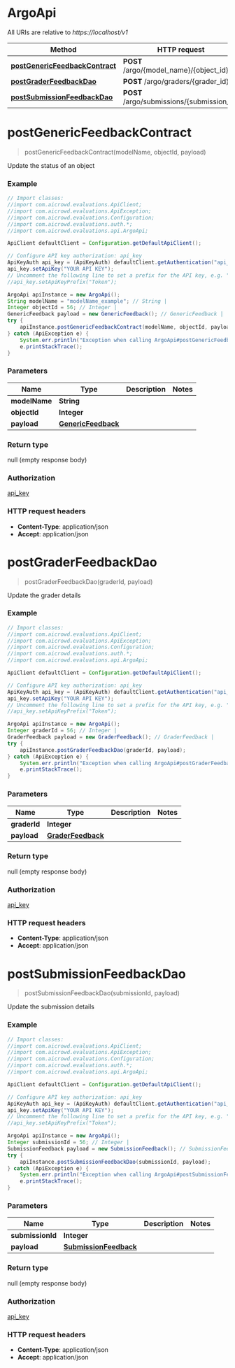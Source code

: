 # ArgoApi

All URIs are relative to *https://localhost/v1*

Method | HTTP request | Description
------------- | ------------- | -------------
[**postGenericFeedbackContract**](ArgoApi.md#postGenericFeedbackContract) | **POST** /argo/{model_name}/{object_id} | 
[**postGraderFeedbackDao**](ArgoApi.md#postGraderFeedbackDao) | **POST** /argo/graders/{grader_id} | 
[**postSubmissionFeedbackDao**](ArgoApi.md#postSubmissionFeedbackDao) | **POST** /argo/submissions/{submission_id} | 


<a name="postGenericFeedbackContract"></a>
# **postGenericFeedbackContract**
> postGenericFeedbackContract(modelName, objectId, payload)



Update the status of an object

### Example
```java
// Import classes:
//import com.aicrowd.evaluations.ApiClient;
//import com.aicrowd.evaluations.ApiException;
//import com.aicrowd.evaluations.Configuration;
//import com.aicrowd.evaluations.auth.*;
//import com.aicrowd.evaluations.api.ArgoApi;

ApiClient defaultClient = Configuration.getDefaultApiClient();

// Configure API key authorization: api_key
ApiKeyAuth api_key = (ApiKeyAuth) defaultClient.getAuthentication("api_key");
api_key.setApiKey("YOUR API KEY");
// Uncomment the following line to set a prefix for the API key, e.g. "Token" (defaults to null)
//api_key.setApiKeyPrefix("Token");

ArgoApi apiInstance = new ArgoApi();
String modelName = "modelName_example"; // String | 
Integer objectId = 56; // Integer | 
GenericFeedback payload = new GenericFeedback(); // GenericFeedback | 
try {
    apiInstance.postGenericFeedbackContract(modelName, objectId, payload);
} catch (ApiException e) {
    System.err.println("Exception when calling ArgoApi#postGenericFeedbackContract");
    e.printStackTrace();
}
```

### Parameters

Name | Type | Description  | Notes
------------- | ------------- | ------------- | -------------
 **modelName** | **String**|  |
 **objectId** | **Integer**|  |
 **payload** | [**GenericFeedback**](GenericFeedback.md)|  |

### Return type

null (empty response body)

### Authorization

[api_key](../README.md#api_key)

### HTTP request headers

 - **Content-Type**: application/json
 - **Accept**: application/json

<a name="postGraderFeedbackDao"></a>
# **postGraderFeedbackDao**
> postGraderFeedbackDao(graderId, payload)



Update the grader details

### Example
```java
// Import classes:
//import com.aicrowd.evaluations.ApiClient;
//import com.aicrowd.evaluations.ApiException;
//import com.aicrowd.evaluations.Configuration;
//import com.aicrowd.evaluations.auth.*;
//import com.aicrowd.evaluations.api.ArgoApi;

ApiClient defaultClient = Configuration.getDefaultApiClient();

// Configure API key authorization: api_key
ApiKeyAuth api_key = (ApiKeyAuth) defaultClient.getAuthentication("api_key");
api_key.setApiKey("YOUR API KEY");
// Uncomment the following line to set a prefix for the API key, e.g. "Token" (defaults to null)
//api_key.setApiKeyPrefix("Token");

ArgoApi apiInstance = new ArgoApi();
Integer graderId = 56; // Integer | 
GraderFeedback payload = new GraderFeedback(); // GraderFeedback | 
try {
    apiInstance.postGraderFeedbackDao(graderId, payload);
} catch (ApiException e) {
    System.err.println("Exception when calling ArgoApi#postGraderFeedbackDao");
    e.printStackTrace();
}
```

### Parameters

Name | Type | Description  | Notes
------------- | ------------- | ------------- | -------------
 **graderId** | **Integer**|  |
 **payload** | [**GraderFeedback**](GraderFeedback.md)|  |

### Return type

null (empty response body)

### Authorization

[api_key](../README.md#api_key)

### HTTP request headers

 - **Content-Type**: application/json
 - **Accept**: application/json

<a name="postSubmissionFeedbackDao"></a>
# **postSubmissionFeedbackDao**
> postSubmissionFeedbackDao(submissionId, payload)



Update the submission details

### Example
```java
// Import classes:
//import com.aicrowd.evaluations.ApiClient;
//import com.aicrowd.evaluations.ApiException;
//import com.aicrowd.evaluations.Configuration;
//import com.aicrowd.evaluations.auth.*;
//import com.aicrowd.evaluations.api.ArgoApi;

ApiClient defaultClient = Configuration.getDefaultApiClient();

// Configure API key authorization: api_key
ApiKeyAuth api_key = (ApiKeyAuth) defaultClient.getAuthentication("api_key");
api_key.setApiKey("YOUR API KEY");
// Uncomment the following line to set a prefix for the API key, e.g. "Token" (defaults to null)
//api_key.setApiKeyPrefix("Token");

ArgoApi apiInstance = new ArgoApi();
Integer submissionId = 56; // Integer | 
SubmissionFeedback payload = new SubmissionFeedback(); // SubmissionFeedback | 
try {
    apiInstance.postSubmissionFeedbackDao(submissionId, payload);
} catch (ApiException e) {
    System.err.println("Exception when calling ArgoApi#postSubmissionFeedbackDao");
    e.printStackTrace();
}
```

### Parameters

Name | Type | Description  | Notes
------------- | ------------- | ------------- | -------------
 **submissionId** | **Integer**|  |
 **payload** | [**SubmissionFeedback**](SubmissionFeedback.md)|  |

### Return type

null (empty response body)

### Authorization

[api_key](../README.md#api_key)

### HTTP request headers

 - **Content-Type**: application/json
 - **Accept**: application/json

